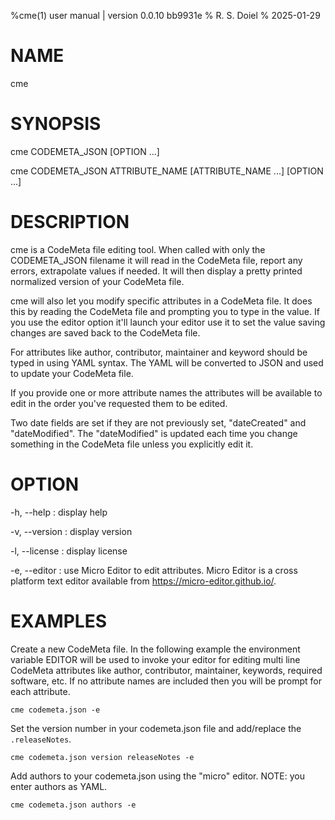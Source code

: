 %cme(1) user manual | version 0.0.10 bb9931e
% R. S. Doiel
% 2025-01-29

# NAME

cme

# SYNOPSIS

cme CODEMETA_JSON [OPTION ...] 

cme CODEMETA_JSON ATTRIBUTE_NAME [ATTRIBUTE_NAME ...] [OPTION ...]

# DESCRIPTION

cme is a CodeMeta file editing tool.  When called with only the CODEMETA_JSON filename
it will read in the CodeMeta file, report any errors, extrapolate values if needed. It will
then display a pretty printed normalized version of your CodeMeta file.

cme will also let you modify specific attributes in a CodeMeta file. It does this by
reading the CodeMeta file and prompting you to type in the value. If you use the editor
option it'll launch your editor use it to set the value saving changes are saved back to
the CodeMeta file.

For attributes like author, contributor, maintainer and keyword should be typed in using
YAML syntax. The YAML will be converted to JSON and used to update your CodeMeta file.

If you provide one or more attribute names the attributes will be available to edit in the order
you've requested them to be edited.

Two date fields are set if they are not previously set, "dateCreated" and "dateModified". The 
"dateModified" is updated each time you change something in the CodeMeta file unless you explicitly
edit it.

# OPTION

-h, --help
: display help

-v, --version
: display version

-l, --license
: display license

-e, --editor
: use Micro Editor to edit attributes. Micro Editor is a cross platform
text editor available from <https://micro-editor.github.io/>.

# EXAMPLES

Create a new CodeMeta file. In the following example the environment
variable EDITOR will be used to invoke your editor for editing multi line
CodeMeta attributes like author, contributor, maintainer, keywords,
required software, etc.  If no attribute names are included then you will
be prompt for each attribute.

~~~
cme codemeta.json -e
~~~

Set the version number in your codemeta.json file and add/replace the `.releaseNotes`.

~~~
cme codemeta.json version releaseNotes -e
~~~

Add authors to your codemeta.json using the "micro" editor.  NOTE: you enter authors as YAML.

~~~
cme codemeta.json authors -e
~~~

